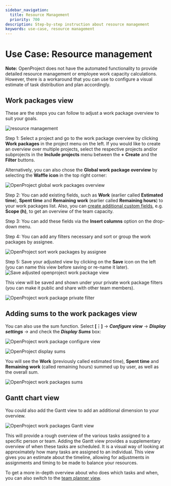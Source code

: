 ```yaml
---
sidebar_navigation:
  title: Resource Management
  priority: 700
description: Step-by-step instruction about resource management
keywords: use-case, resource management
---
```


# Use Case: Resource management

**Note:**  OpenProject does not have the automated functionality to provide detailed resource management or employee work capacity calculations. However, there is a workaround that you can use to configure a visual estimate of task distribution and plan accordingly.

## Work packages view

These are the steps you can follow to adjust a work package overview to suit your goals.

![resource management](configure_wp_view.png)

Step 1: Select a project and go to the work package overview by clicking **Work packages** in the project menu on the left. If you would like to create an overview over multiple projects, select the respective projects and/or subprojects in the **Include projects** menu between the **+ Create** and the **Filter** buttons.

Alternatively, you can also chose the **Global work package overview** by selecting the **Waffle icon** in the top right corner:

![OpenProject global work packages overview](openproject_global_wp_view.png)

Step 2: You can add existing fields, such as **Work** (earlier called **Estimated time**), **Spent time** and **Remaining work** (earlier called **Remaining hours**) to your work packages list. Also, you can [create additional custom fields](../../system-admin-guide/custom-fields/), e.g. **Scope (h)**, to get an overview of the team capacity.

Step 3: You can add these fields via the **Insert columns** option on the drop-down menu.

Step 4: You can add any filters necessary and sort or group the work packages by assignee.

![OpenProject sort work packages by assignee](openproject_sort_by_assignee.png)

Step 5: Save your adjusted view by clicking on the **Save** icon on the left (you can name this view before saving or re-name it later). ![Save adjusted openproject work package view](openproject_save_wp_adjusted_view.png)

This view will be saved and shown under your private work package filters (you can make it public and share with other team members).

![OpenProject work package private filter](work_package_private_filter.png)

## Adding sums to the work packages view

You can also use the sum function. Select **\[⋮\]** -> ***Configure view*** -> ***Display settings*** -> and check the ***Display Sums*** box:

![OpenProject work package configure view](openproject_configure_view.png)

![OpenProject display sums](openproject_display_sums.png)

You will see the **Work** (previously called estimated time), **Spent time** and **Remaining work** (called remaining hours) summed up by user, as well as the overall sum.

![OpenProject work packages sums](openproject_work_packages_sum.png)

## Gantt chart view

You could also add the Gantt view to add an additional dimension to your overview.

![OpenProject work packages Gantt view](openproject_wp_gantt_view.png)

This will provide a rough overview of the various tasks assigned to a specific person or team. Adding the Gantt view provides a supplementary overview of when these tasks are scheduled. It is a visual way of looking at approximately how many tasks are assigned to an individual. This view gives you an estimate about the timeline, allowing for adjustments in assignments and timing to be made to balance your resources.

To get a more in-depth overview about who does which tasks and when, you can also switch to the [team planner view](../../user-guide/team-planner/).
